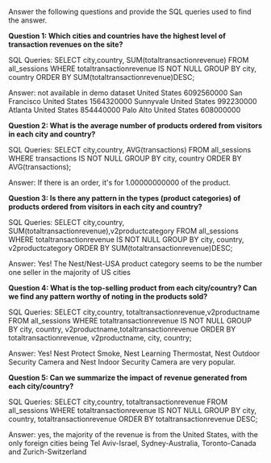 Answer the following questions and provide the SQL queries used to find the answer.

    
**Question 1: Which cities and countries have the highest level of transaction revenues on the site?**

SQL Queries:
SELECT city,country, SUM(totaltransactionrevenue) FROM all_sessions
WHERE totaltransactionrevenue IS NOT NULL
GROUP BY city, country
ORDER BY SUM(totaltransactionrevenue)DESC;

Answer:
not available in demo dataset	United States	6092560000
San Francisco	United States	1564320000
Sunnyvale	United States	992230000
Atlanta	United States	854440000
Palo Alto	United States	608000000


**Question 2: What is the average number of products ordered from visitors in each city and country?**

SQL Queries:
SELECT city,country, AVG(transactions) FROM all_sessions
WHERE transactions IS NOT NULL
GROUP BY city, country
ORDER BY AVG(transactions);

Answer: If there is an order, it's for 1.00000000000 of the product. 

**Question 3: Is there any pattern in the types (product categories) of products ordered from visitors in each city and country?**


SQL Queries:
SELECT city,country, SUM(totaltransactionrevenue),v2productcategory FROM all_sessions
WHERE totaltransactionrevenue IS NOT NULL
GROUP BY city, country, v2productcategory
ORDER BY SUM(totaltransactionrevenue)DESC;

Answer:
Yes! The Nest/Nest-USA product category seems to be the number one seller in the majority of US cities

**Question 4: What is the top-selling product from each city/country? Can we find any pattern worthy of noting in the products sold?**


SQL Queries:
SELECT city,country, totaltransactionrevenue,v2productname FROM all_sessions
WHERE totaltransactionrevenue IS NOT NULL
GROUP BY city, country, v2productname,totaltransactionrevenue
ORDER BY totaltransactionrevenue, v2productname, city, country;


Answer:
Yes! Nest Protect Smoke, Nest Learning Thermostat, Nest Outdoor Security Camera and Nest Indoor Security Camera are very popular.

**Question 5: Can we summarize the impact of revenue generated from each city/country?**

SQL Queries:
SELECT city,country, totaltransactionrevenue FROM all_sessions
WHERE totaltransactionrevenue IS NOT NULL
GROUP BY city, country, totaltransactionrevenue
ORDER BY totaltransactionrevenue DESC;

Answer: yes, the majority of the revenue is from the United States, with the only foreign cities being Tel Aviv-Israel, Sydney-Australia, Toronto-Canada
and Zurich-Switzerland







